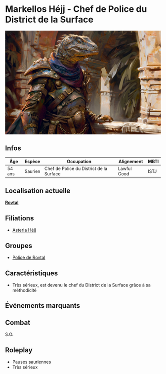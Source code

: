 # Markellos Héjj - Chef de Police du District de la Surface 
![Markellos](../../../_images/noble_lizard_1.png)

## Infos 

| Âge | Espèce | Occupation | Alignement | MBTI |
| --- | ------ | ---------- | ---------- | ---- |
| 54 ans | Saurien | Chef de Police du District de la Surface | Lawful Good | ISTJ |

## Localisation actuelle
[**Rovtal**](../../VILLES/Rovtal.md)

## Filiations
* [Asteria Héjj](./AsteriaSideris.md)

## Groupes 
* [Police de Rovtal](./GROUPES/Police_de_Rovtal.md)

## Caractéristiques
* Très sérieux, est devenu le chef du District de la Surface grâce à sa méthodicité

## Événements marquants



## Combat
S.O.

## Roleplay
* Pauses sauriennes
* Très sérieux